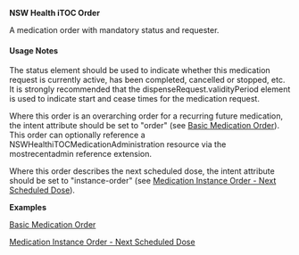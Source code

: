 **NSW Health iTOC Order**

A medication order with mandatory status and requester.

#### Usage Notes
The status element should be used to indicate whether this medication request is currently active, has been completed, cancelled or stopped, etc.  It is strongly recommended that the dispenseRequest.validityPeriod element is used to indicate start and cease times for the medication request.

Where this order is an overarching order for a recurring future medication, the intent attribute should be set to "order" (see [Basic Medication Order](MedicationRequest-example0.html)). This order can optionally reference a NSWHealthiTOCMedicationAdministration resource via the mostrecentadmin reference extension.

Where this order describes the next scheduled dose, the  intent attribute should be set to "instance-order" (see [Medication Instance Order - Next Scheduled Dose](MedicationRequest-example1.html)).

**Examples**

[Basic Medication Order](MedicationRequest-example0.html)

[Medication Instance Order - Next Scheduled Dose](MedicationRequest-example1.html)
